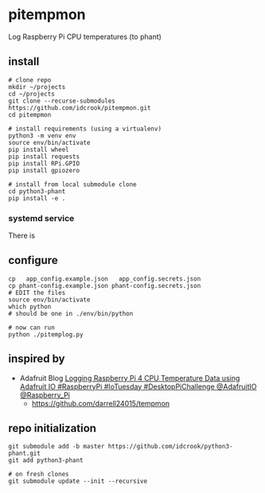 pitempmon
=========

Log Raspberry Pi CPU temperatures (to phant)

install
-------

```
# clone repo
mkdir ~/projects
cd ~/projects
git clone --recurse-submodules https://github.com/idcrook/pitempmon.git
cd pitempmon

# install requirements (using a virtualenv)
python3 -m venv env
source env/bin/activate
pip install wheel
pip install requests
pip install RPi.GPIO
pip install gpiozero

# install from local submodule clone
cd python3-phant
pip install -e .
```

### systemd service

There is

configure
---------

```
cp   app_config.example.json   app_config.secrets.json
cp phant-config.example.json phant-config.secrets.json
# EDIT the files
source env/bin/activate
which python
# should be one in ./env/bin/python

# now can run
python ./pitemplog.py
```

inspired by
-----------

-	Adafruit Blog [Logging Raspberry Pi 4 CPU Temperature Data using Adafruit IO #RaspberryPi #IoTuesday #DesktopPiChallenge @AdafruitIO @Raspberry_Pi](https://blog.adafruit.com/2019/07/09/logging-raspberry-pi-4-cpu-temperature-data-using-adafruit-io-raspberrypi-iotuesday-desktoppichallenge-adafruitio-raspberry_pi/)
	-	https://github.com/darrell24015/tempmon

repo initialization
-------------------

```
git submodule add -b master https://github.com/idcrook/python3-phant.git
git add python3-phant

# on fresh clones
git submodule update --init --recursive
```
